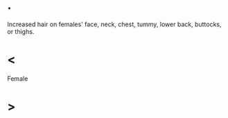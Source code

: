# .

Increased hair on females' face, neck, chest, tummy, lower back, buttocks, or thighs.

# <

Female

# >
